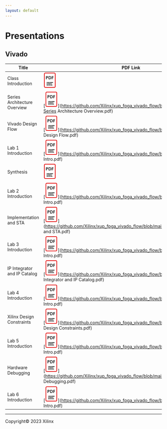 ```yaml
---
layout: default
---
```


# Presentations

## Vivado 

| Title | PDF Link |
| --- | ---- |
| Class Introduction | [![alt text](images/pdf.png)](https://github.com/Xilinx/xup_fpga_vivado_flow/blob/main/slides/01_Class_intro.pdf) |
| Series Architecture Overview | [![alt text](images/pdf.png)](https://github.com/Xilinx/xup_fpga_vivado_flow/blob/main/slides/11_7-Series Architecture Overview.pdf) |
| Vivado Design Flow | [![alt text](images/pdf.png)](https://github.com/Xilinx/xup_fpga_vivado_flow/blob/main/slides/12_Vivado Design Flow.pdf) |
| Lab 1 Introduction  | [![alt text](images/pdf.png)](https://github.com/Xilinx/xup_fpga_vivado_flow/blob/main/slides/12a_Lab1 Intro.pdf) |
| Synthesis | [![alt text](images/pdf.png)](https://github.com/Xilinx/xup_fpga_vivado_flow/blob/main/slides/13_Synthesis.pdf) |
| Lab 2 Introduction | [![alt text](images/pdf.png)](https://github.com/Xilinx/xup_fpga_vivado_flow/blob/main/slides/13a_Lab2 Intro.pdf) |
| Implementation and STA| [![alt text](images/pdf.png)](https://github.com/Xilinx/xup_fpga_vivado_flow/blob/main/slides/14_Implementation and STA.pdf) |
| Lab 3 Introduction | [![alt text](images/pdf.png)](https://github.com/Xilinx/xup_fpga_vivado_flow/blob/main/slides/14a_Lab3 Intro.pdf) |
| IP Integrator and IP Catalog | [![alt text](images/pdf.png)](https://github.com/Xilinx/xup_fpga_vivado_flow/blob/main/slides/15_IP Integrator and IP Catalog.pdf) |
| Lab 4 Introduction | [![alt text](images/pdf.png)](https://github.com/Xilinx/xup_fpga_vivado_flow/blob/main/slides/15a_Lab4 Intro.pdf)|
| Xilinx Design Constraints | [![alt text](images/pdf.png)](https://github.com/Xilinx/xup_fpga_vivado_flow/blob/main/slides/16_Xilinx Design Constraints.pdf) |
| Lab 5 Introduction | [![alt text](images/pdf.png)](https://github.com/Xilinx/xup_fpga_vivado_flow/blob/main/slides/16a_Lab5 Intro.pdf) |
| Hardware Debugging | [![alt text](images/pdf.png)](https://github.com/Xilinx/xup_fpga_vivado_flow/blob/main/slides/17_Hardware Debugging.pdf) |
| Lab 6 Introduction | [![alt text](images/pdf.png)](https://github.com/Xilinx/xup_fpga_vivado_flow/blob/main/slides/17a_Lab6 Intro.pdf) |

---------------------------------------
<p class="copyright">Copyright&copy; 2023 Xilinx</p>